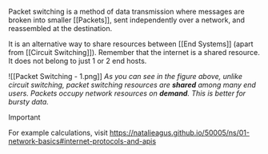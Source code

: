 Packet switching is a method of data transmission where messages are broken into smaller [[Packets]], sent independently over a network, and reassembled at the destination.

It is an alternative way to share resources between [[End Systems]] (apart from [[Circuit Switching]]). Remember that the internet is a shared resource. It does not belong to just 1 or 2 end hosts.

![[Packet Switching - 1.png]]
*As you can see in the figure above, unlike circuit switching, packet switching resources are **shared** among many end users. Packets occupy network resources on **demand**. This is better for bursty data.*

>[!Important]
>For example calculations, visit 
>https://natalieagus.github.io/50005/ns/01-network-basics#internet-protocols-and-apis

